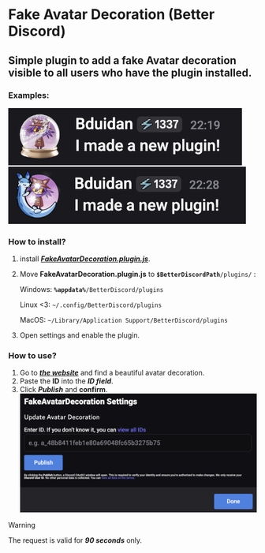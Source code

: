 # Fake Avatar Decoration (Better Discord)

## Simple plugin to add a fake Avatar decoration visible to all users who have the plugin installed.

### Examples:
![deco 0](https://github.com/Alex9600t/public-data/blob/main/fad/RM_img_0_bd.png?raw=true)
![deco 1](https://github.com/Alex9600t/public-data/blob/main/fad/RM_img_1_bd.png?raw=true)

### How to install?
1) install [***FakeAvatarDecoration.plugin.js***](https://raw.githubusercontent.com/Alex9600t/BD-Fake-Avatar-Decoration-Plugin/refs/heads/main/FakeAvatarDecoration.plugin.js).
2) Move **FakeAvatarDecoration.plugin.js** to **`$BetterDiscordPath`**`/plugins/` :

    Windows: **`%appdata%`**`/BetterDiscord/plugins`

    Linux <3: `~/.config/BetterDiscord/plugins`

    MacOS: `~/Library/Application Support/BetterDiscord/plugins`
3) Open settings and enable the plugin.
### How to use?
1) Go to ***[the website](https://vcfad.vercel.app/list)*** and find a beautiful avatar decoration.
2) Paste the **ID** into the ***ID field***.
3) Click ***Publish*** and **confirm**.
![deco 0](https://github.com/Alex9600t/public-data/blob/main/fad/RM_img_2_bd_fix_1.png?raw=true)
> [!WARNING]
> The request is valid for ***90 seconds*** only.